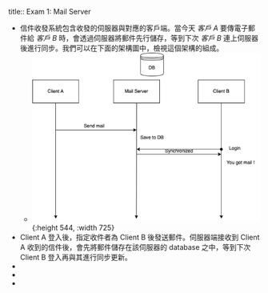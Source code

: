 title:: Exam 1: Mail Server

- 信件收發系統包含收發的伺服器與對應的客戶端。當今天 *客戶 A* 要傳電子郵件給 *客戶 B* 時，會透過伺服器將郵件先行儲存，等到下次 *客戶 B* 連上伺服器後進行同步。我們可以在下面的架構圖中，檢視這個架構的組成。
	- ![HT-Exam.drawio.png](../assets/HT-Exam.drawio_1665023421784_0.png){:height 544, :width 725}
- Client A 登入後，指定收件者為 Client B 後發送郵件。伺服器端接收到 Client A 收到的信件後，會先將郵件儲存在該伺服器的 database 之中，等到下次 Client B 登入再與其進行同步更新。
-
-
-